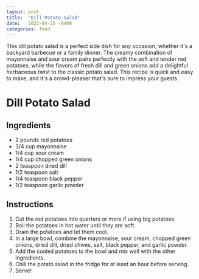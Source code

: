 ```yaml
---
layout: post
title:  "Dill Potato Salad"
date:   2023-04-25 -0400
categories: food
---
```



This dill potato salad is a perfect side dish for any occasion, whether it's a backyard barbecue or a family dinner. The creamy combination of mayonnaise and sour cream pairs perfectly with the soft and tender red potatoes, while the flavors of fresh dill and green onions add a delightful herbaceous twist to the classic potato salad. This recipe is quick and easy to make, and it's a crowd-pleaser that's sure to impress your guests.

# Dill Potato Salad

## Ingredients
- 2 pounds red potatoes
- 3/4 cup mayonnaise
- 1/4 cup sour cream
- 1/4 cup chopped green onions
- 2 teaspoon dried dill
- 1/2 teaspoon salt
- 1/4 teaspoon black pepper
- 1/2 teaspoon garlic powder

## Instructions

1. Cut the red potatoes into quarters or more if using big potatoes.
2. Boil the potatoes in hot water until they are soft.
3. Drain the potatoes and let them cool.
4. In a large bowl, combine the mayonnaise, sour cream, chopped green onions, dried dill, dried chives, salt, black pepper, and garlic powder.
5. Add the cooled potatoes to the bowl and mix well with the other ingredients.
6. Chill the potato salad in the fridge for at least an hour before serving.
7. Serve!